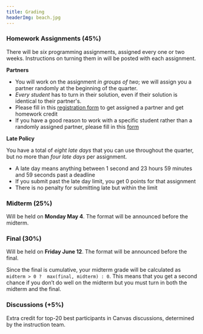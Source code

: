 ```yaml
---
title: Grading
headerImg: beach.jpg
---
```


### Homework Assignments (45%)

There will be *six* programming assignments,
assigned every one or two weeks.
Instructions on turning them in will be posted with
each assignment.

**Partners**

- You will work on the assignment *in groups of two*;
we will assign you a partner randomly at the beginning of the quarter.
- *Every student* has to turn in their solution,
even if their solution is identical to their partner's.
- Please fill in this [registration form](https://forms.gle/3vqWc8UT6rGQMCQT6)
to get assigned a partner and get homework credit 
- If you have a good reason to work with a specific student rather than a randomly assigned partner,
please fill in this [form](https://forms.gle/T4eGCSDDppN4KbmWA)

**Late Policy**

You have a total of *eight late days* that you can use throughout the quarter,
but no more than *four late days* per assignment.
    
- A late day means anything between 1 second and 23
  hours 59 minutes and 59 seconds past a deadline    
- If you submit past the late day limit, you get 0 points for that assignment
- There is no penalty for submitting late but within the limit
      
### Midterm (25%)

Will be held on **Monday May 4**.
The format will be announced before the midterm.

### Final (30%)
  
Will be held on **Friday June 12**.
The format will be announced before the final.
  
Since the final is cumulative, your midterm grade will be calculated as 
`midterm > 0 ?  max(final, midterm) : 0`.
This means that you get a second chance if you don’t do well on the midterm but 
you must turn in both the midterm and the final.

### Discussions (+5%)

Extra credit for top-20 best participants in Canvas discussions,
determined by the instruction team.


